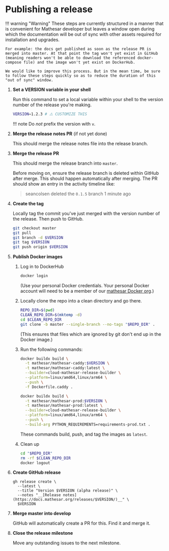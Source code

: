 # Publishing a release

!!! warning "Warning"
    These steps are currently structured in a manner that is convenient for Mathesar developer but leaves a window open during which the documentation will be out of sync with other assets required for installation and upgrades.

    For example: the docs get published as soon as the release PR is merged into master. At that point the tag won't yet exist in GitHub (meaning readers won't be able to download the referenced docker-compose file) and the image won't yet exist on DockerHub.
    
    We would like to improve this process. But in the mean time, be sure to follow these steps quickly so as to reduce the duration of this "out of sync" window.

<!--
  NOTE TO DOCS EDITORS:

  This page has a substantial amount of content duplicated with cutting.md.
  Be sure to propagate changes there as necessary.
-->

1. **Set a VERSION variable in your shell**

    Run this command to set a local variable within your shell to the version number of the release you're making.

    ```sh
    VERSION=1.2.3 # ⚠️ CUSTOMIZE THIS
    ```

    !!! note
        Do _not_ prefix the version with `v`.

1. **Merge the release notes PR** (if not yet done)

    This should merge the release notes file into the release branch.

1. **Merge the release PR**

    This should merge the release branch into `master`.
    
    Before moving on, ensure the release branch is deleted within GitHub after merge. This should happen automatically after merging. The PR should show an entry in the activity timeline like:

    > seancolsen deleted the `0.1.5` branch 1 minute ago

1. **Create the tag**

    Locally tag the commit you've just merged with the version number of the release. Then push to GitHub.

    ```sh
    git checkout master
    git pull
    git branch -d $VERSION
    git tag $VERSION
    git push origin $VERSION
    ```

1. **Publish Docker images**

    1. Log in to DockerHub

        ```sh
        docker login
        ```

        (Use your personal Docker credentials. Your personal Docker account will need to be a member of our [mathesar Docker org](https://hub.docker.com/orgs/mathesar/members).)

    1. Locally clone the repo into a clean directory and go there.

        ```sh
        REPO_DIR=$(pwd)
        CLEAN_REPO_DIR=$(mktemp -d)
        cd $CLEAN_REPO_DIR
        git clone -b master --single-branch --no-tags "$REPO_DIR" .
        ```

        (This ensures that files which are ignored by git don't end up in the Docker image.)

    1. Run the following commands:

        ```sh
        docker buildx build \
          -t mathesar/mathesar-caddy:$VERSION \
          -t mathesar/mathesar-caddy:latest \
          --builder=cloud-mathesar-release-builder \
          --platform=linux/amd64,linux/arm64 \
          --push \
          -f Dockerfile.caddy .

        docker buildx build \
          -t mathesar/mathesar-prod:$VERSION \
          -t mathesar/mathesar-prod:latest \
          --builder=cloud-mathesar-release-builder \
          --platform=linux/amd64,linux/arm64 \
          --push \
          --build-arg PYTHON_REQUIREMENTS=requirements-prod.txt .
        ```

        These commands build, push, and tag the images as `latest`.

    1. Clean up

        ```sh
        cd "$REPO_DIR"
        rm -rf $CLEAN_REPO_DIR
        docker logout
        ```

1. **Create GitHub release**

    ```
    gh release create \
      --latest \
      --title "Version $VERSION (alpha release)" \
      --notes "__[Release notes](https://docs.mathesar.org/releases/$VERSION/)__" \
      $VERSION
    ```

1. **Merge master into develop**

    GitHub will automatically create a PR for this. Find it and merge it.

1. **Close the release milestone**

    Move any outstanding issues to the next milestone.

